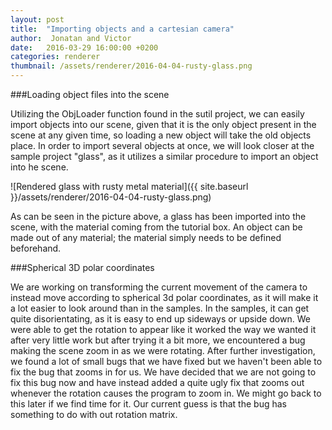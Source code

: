 ```yaml
---
layout: post
title:  "Importing objects and a cartesian camera"
author:  Jonatan and Victor
date:   2016-03-29 16:00:00 +0200
categories: renderer
thumbnail: /assets/renderer/2016-04-04-rusty-glass.png
---
```


###Loading object files into the scene

Utilizing the ObjLoader function found in the sutil project, we can easily import objects into our scene, given that it is the only object present in the scene at any given time, so loading a new object will take the old objects place. In order to import several objects at once, we will look closer at the sample project "glass", as it utilizes a similar procedure to import an object into he scene.

![Rendered glass with rusty metal material]({{ site.baseurl }}/assets/renderer/2016-04-04-rusty-glass.png)

As can be seen in the picture above, a glass has been imported into the scene, with the material coming from the tutorial box. An object can be made out of any material; the material simply needs to be defined beforehand.


###Spherical 3D polar coordinates

We are working on transforming the current movement of the camera to instead move according to spherical 3d polar coordinates, as it will make it a lot easier to look around than in the samples. In the samples, it can get quite disorientating, as it is easy to end up sideways or upside down. 
We were able to get the rotation to appear like it worked the way we wanted it after very little work but after trying it a bit more, we encountered a bug making the scene zoom in as we were rotating. After further investigation, we found a lot of small bugs that we have fixed but we haven't been able to fix the bug that zooms in for us. We have decided that we are not going to fix this bug now and have instead added a quite ugly fix that zooms out whenever the rotation causes the program to zoom in. We might go back to this later if we find time for it. Our current guess is that the bug has something to do with out rotation matrix. 
